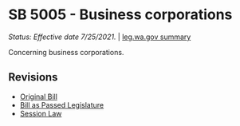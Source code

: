 # SB 5005 - Business corporations
*Status: Effective date 7/25/2021.* | [leg.wa.gov summary](https://app.leg.wa.gov/billsummary?BillNumber=5005&Year=2021)

Concerning business corporations.

## Revisions
* [Original Bill](1/)
* [Bill as Passed Legislature](1/)
* [Session Law](1/)